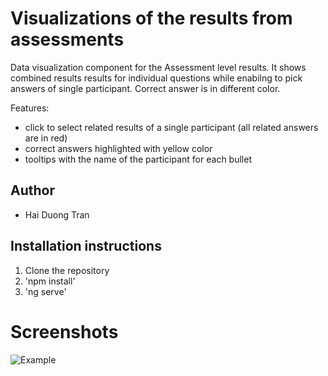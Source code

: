 # Visualizations of the results from assessments

Data visualization component for the Assessment level results. It shows combined 
results results for individual questions while enabilng to pick answers of single 
participant. 
Correct answer is in different color.

Features:
- click to select related results of a single participant (all related answers are in red)
- correct answers highlighted with yellow color
- tooltips with the name of the participant for each bullet

## Author
- Hai Duong Tran

## Installation instructions

1. Clone the repository
2. 'npm install'
3. 'ng serve'


# Screenshots
![Example](https://gitlab.ics.muni.cz/kypo2/frontend-new/kypo2-trainings-assessment-visualizations/wikis/uploads/d74fcb214e85528854c1dfa7b9248bef/Screenshot_2019-01-09_at_14.02.25.png)
